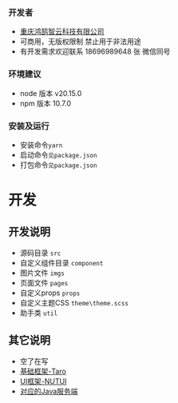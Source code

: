 ### 开发者
*   [重庆鸿鹄智云科技有限公司](https://honghukeji.net)
*   可商用，无版权限制 禁止用于非法用途
*   有开发需求欢迎联系 18696989648 张 微信同号

### 环境建议
*   node 版本 v20.15.0
*   npm 版本 10.7.0
### 安装及运行
*   安装命令`yarn`
*   启动命令`见package.json`
*   打包命令`见package.json`

# 开发
## 开发说明
* 源码目录 `src`
* 自定义组件目录 `component`
* 图片文件 `imgs`
* 页面文件 `pages`
* 自定义props `props`
* 自定义主题CSS `theme\theme.scss`
* 助手类 `util`
## 其它说明
*   空了在写
*   [基础框架-Taro](https://nervjs.github.io/)
*   [UI框架-NUTUI](https://nutui.jd.com/)
*   [对应的Java服务端](https://github.com/honghukeji-cn/templete-java.git)

